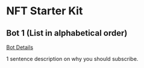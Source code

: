 # NFT Starter Kit

## Bot 1 (List in alphabetical order)

[Bot Details](starter-kit-bot-details.md#bot1)

1 sentence description on why you should subscribe.



